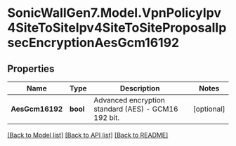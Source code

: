 # SonicWallGen7.Model.VpnPolicyIpv4SiteToSiteIpv4SiteToSiteProposalIpsecEncryptionAesGcm16192

## Properties

Name | Type | Description | Notes
------------ | ------------- | ------------- | -------------
**AesGcm16192** | **bool** | Advanced encryption standard (AES) - GCM16 192 bit. | [optional] 

[[Back to Model list]](../README.md#documentation-for-models) [[Back to API list]](../README.md#documentation-for-api-endpoints) [[Back to README]](../README.md)

